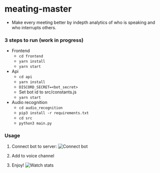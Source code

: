 # meating-master

- Make every meeting better by indepth analytics of who is speaking and who interrupts others.

### 3 steps to run (work in progress)
- Frontend
  - `cd frontend`
  - `yarn install`
  - `yarn start`
- Api
  - `cd api`
  - `yarn install`
  - `DISCORD_SECRET=<bot_secret>`
  - Set bot id to src/constants.js
  - `yarn start`
- Audio recognition
  - `cd	audio_recognition`
  - `pip3 install -r requirements.txt`
  - `cd src`
  - `python3 main.py`

### Usage
1. Connect bot to server:
  ![Connect bot](https://cdn.discordapp.com/attachments/711247415881236560/711608677580275742/Screenshot_2020-05-17_at_17.58.46.png)
  
2. Add to voice channel
3. Enjoy!
  ![Watch stats](https://cdn.discordapp.com/attachments/711247415881236560/711608500052033556/Screenshot_2020-05-17_at_17.58.03.png)



